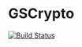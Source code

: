GSCrypto
========
[![Build Status](https://travis-ci.org/GyazSquare/GSCrypto.svg?branch=master)](https://travis-ci.org/GyazSquare/GSCrypto)
